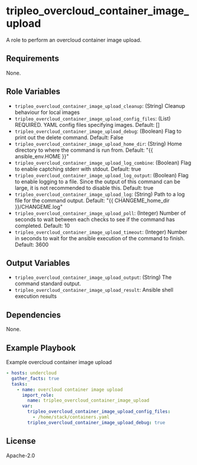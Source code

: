 tripleo_overcloud_container_image_upload
========================================

A role to perform an overcloud container image upload.

Requirements
------------

None.

Role Variables
--------------

* `tripleo_overcloud_container_image_upload_cleanup`: (String) Cleanup behaviour for local images
* `tripleo_overcloud_container_image_upload_config_files`: (List) REQUIRED. YAML config files specifying images. Default: []
* `tripleo_overcloud_container_image_upload_debug`: (Boolean) Flag to print out the delete command. Default: False
* `tripleo_overcloud_container_image_upload_home_dir`: (String) Home directory to where the command is run from. Default: "{{ ansible_env.HOME }}"
* `tripleo_overcloud_container_image_upload_log_combine`: (Boolean) Flag to enable captching stderr with stdout. Default: true
* `tripleo_overcloud_container_image_upload_log_output`: (Boolean) Flag to enable logging to a file. Since the output of this command can be large, it is not recommended to disable this. Default: true
* `tripleo_overcloud_container_image_upload_log`: (String) Path to a log file for the command output. Default: "{{ CHANGEME_home_dir }}/CHANGEME.log"
* `tripleo_overcloud_container_image_upload_poll`: (Integer) Number of seconds to wait between each checks to see if the command has completed. Default: 10
* `tripleo_overcloud_container_image_upload_timeout`: (Integer) Number in seconds to wait for the ansible execution of the command to finish. Default: 3600

Output Variables
----------------

* `tripleo_overcloud_container_image_upload_output`: (String) The command standard output.
* `tripleo_overcloud_container_image_upload_result`: Ansible shell execution results

Dependencies
------------

None.

Example Playbook
----------------

Example overcloud container image upload

```yaml
- hosts: undercloud
  gather_facts: true
  tasks:
    - name: overcloud container image upload
      import_role:
        name: tripleo_overcloud_container_image_upload
      var:
        tripleo_overcloud_container_image_upload_config_files:
          - /home/stack/containers.yaml
        tripleo_overcloud_container_image_upload_debug: true
```

License
-------

Apache-2.0
